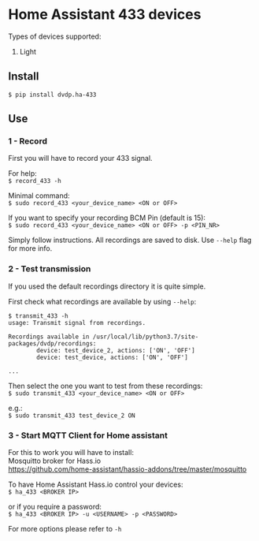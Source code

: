 # Home Assistant 433 devices
Types of devices supported:
1. Light

## Install
`$ pip install dvdp.ha-433`

## Use
### 1 - Record
First you will have to record your 433 signal.

For help:  
`$ record_433 -h`

Minimal command:  
`$ sudo record_433 <your_device_name> <ON or OFF>`

If you want to specify your recording BCM Pin (default is 15):  
`$ sudo record_433 <your_device_name> <ON or OFF> -p <PIN_NR>`
 
Simply follow instructions. All recordings are saved to disk. Use `--help` flag
 for more info.

### 2 - Test transmission
If you used the default recordings directory it is quite simple.

First check what recordings are available by using `--help`:  
```
$ transmit_433 -h 
usage: Transmit signal from recordings.

Recordings available in /usr/local/lib/python3.7/site-packages/dvdp/recordings:
        device: test_device_2, actions: ['ON', 'OFF']
        device: test_device, actions: ['ON', 'OFF']

...
```

Then select the one you want to test from these recordings:  
`$ sudo transmit_433 <your_device_name> <ON or OFF>`  

e.g.:  
`$ sudo transmit_433 test_device_2 ON`

### 3 - Start MQTT Client for Home assistant
For this to work you will have to install:  
Mosquitto broker for Hass.io  
https://github.com/home-assistant/hassio-addons/tree/master/mosquitto

To have Home Assistant Hass.io control your devices:  
`$ ha_433 <BROKER IP>`

or if you require a password:  
`$ ha_433 <BROKER IP> -u <USERNAME> -p <PASSWORD>`

For more options please refer to `-h`
